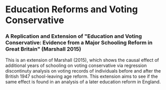 # Education Reforms and Voting Conservative

### A Replication and Extension of "Education and Voting Conservative: Evidence from a Major Schooling Reform in Great Britain" (Marshall 2015)

This is an extension of Marshall (2015), which shows the causal effect of additional years of schooling on voting conservative via regression discontinuty analysis on voting records of individuals before and after the British 1947 school-leaving age reform. This extension aims to see if the same effect is found in an analysis of a later education reform in England.
